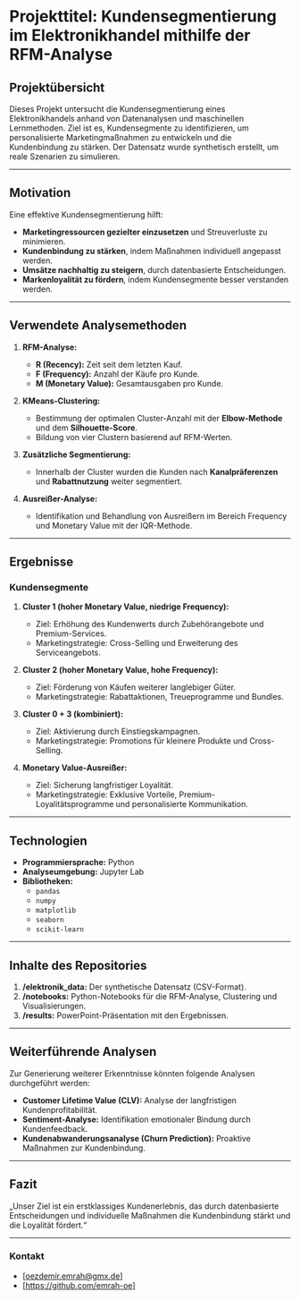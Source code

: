 # Projekttitel: Kundensegmentierung im Elektronikhandel mithilfe der RFM-Analyse

## Projektübersicht
Dieses Projekt untersucht die Kundensegmentierung eines Elektronikhandels anhand von Datenanalysen und maschinellen Lernmethoden. Ziel ist es, Kundensegmente zu identifizieren, um personalisierte Marketingmaßnahmen zu entwickeln und die Kundenbindung zu stärken. Der Datensatz wurde synthetisch erstellt, um reale Szenarien zu simulieren.

---

## Motivation
Eine effektive Kundensegmentierung hilft:
- **Marketingressourcen gezielter einzusetzen** und Streuverluste zu minimieren.
- **Kundenbindung zu stärken**, indem Maßnahmen individuell angepasst werden.
- **Umsätze nachhaltig zu steigern**, durch datenbasierte Entscheidungen.
- **Markenloyalität zu fördern**, indem Kundensegmente besser verstanden werden.

---

## Verwendete Analysemethoden
1. **RFM-Analyse:**
   - **R (Recency):** Zeit seit dem letzten Kauf.
   - **F (Frequency):** Anzahl der Käufe pro Kunde.
   - **M (Monetary Value):** Gesamtausgaben pro Kunde.

2. **KMeans-Clustering:**
   - Bestimmung der optimalen Cluster-Anzahl mit der **Elbow-Methode** und dem **Silhouette-Score**.
   - Bildung von vier Clustern basierend auf RFM-Werten.

3. **Zusätzliche Segmentierung:**
   - Innerhalb der Cluster wurden die Kunden nach **Kanalpräferenzen** und **Rabattnutzung** weiter segmentiert.

4. **Ausreißer-Analyse:**
   - Identifikation und Behandlung von Ausreißern im Bereich Frequency und Monetary Value mit der IQR-Methode.

---

## Ergebnisse
### Kundensegmente
1. **Cluster 1 (hoher Monetary Value, niedrige Frequency):**
   - Ziel: Erhöhung des Kundenwerts durch Zubehörangebote und Premium-Services.
   - Marketingstrategie: Cross-Selling und Erweiterung des Serviceangebots.

2. **Cluster 2 (hoher Monetary Value, hohe Frequency):**
   - Ziel: Förderung von Käufen weiterer langlebiger Güter.
   - Marketingstrategie: Rabattaktionen, Treueprogramme und Bundles.

3. **Cluster 0 + 3 (kombiniert):**
   - Ziel: Aktivierung durch Einstiegskampagnen.
   - Marketingstrategie: Promotions für kleinere Produkte und Cross-Selling.

4. **Monetary Value-Ausreißer:**
   - Ziel: Sicherung langfristiger Loyalität.
   - Marketingstrategie: Exklusive Vorteile, Premium-Loyalitätsprogramme und personalisierte Kommunikation.

---

## Technologien
- **Programmiersprache:** Python
- **Analyseumgebung:** Jupyter Lab
- **Bibliotheken:** 
  - `pandas`
  - `numpy`
  - `matplotlib`
  - `seaborn`
  - `scikit-learn`

---

## Inhalte des Repositories
1. **/elektronik_data:** Der synthetische Datensatz (CSV-Format).
2. **/notebooks:** Python-Notebooks für die RFM-Analyse, Clustering und Visualisierungen.
3. **/results:** PowerPoint-Präsentation mit den Ergebnissen.

---

## Weiterführende Analysen
Zur Generierung weiterer Erkenntnisse könnten folgende Analysen durchgeführt werden:
- **Customer Lifetime Value (CLV):** Analyse der langfristigen Kundenprofitabilität.
- **Sentiment-Analyse:** Identifikation emotionaler Bindung durch Kundenfeedback.
- **Kundenabwanderungsanalyse (Churn Prediction):** Proaktive Maßnahmen zur Kundenbindung.

---

## Fazit
„Unser Ziel ist ein erstklassiges Kundenerlebnis, das durch datenbasierte Entscheidungen und individuelle Maßnahmen die Kundenbindung stärkt und die Loyalität fördert.“

---

### Kontakt
- [oezdemir.emrah@gmx.de]
- [https://github.com/emrah-oe]

